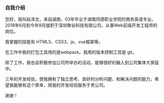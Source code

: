 ### 自我介绍

您好，我叫赵泽文，来自湖南，03年毕业于湖南同德职业学院的商务英语专业。2018年6月到今年8月就职于深圳聚谷科技有限公司，从事Web前端开发工程师的岗位。

我掌握的技能有 HTML5、CSS3、js、vue框架等。

在工作中我的打包工具用的是webpack。我用的版本控制工具是 git。

除了工作，我也会积极参加公司所举办的活动，能够很好的融入到公司集体大家庭中。

三年的开发经验，使我拥有了独立思考、良好的分析问题、和解决问题的能力，希望我能够有这个荣幸，用我的开发经验服务于贵公司。

谢谢！

